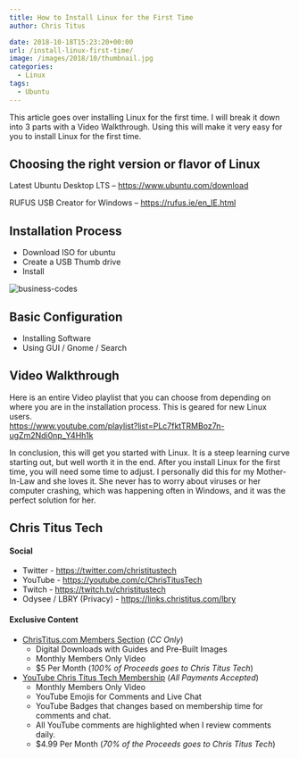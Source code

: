 ```yaml
---
title: How to Install Linux for the First Time
author: Chris Titus

date: 2018-10-18T15:23:20+00:00
url: /install-linux-first-time/
image: /images/2018/10/thumbnail.jpg
categories:
  - Linux
tags:
  - Ubuntu
---
```

This article goes over installing Linux for the first time. I will break it down into 3 parts with a Video Walkthrough. Using this will make it very easy for you to install Linux for the first time.<!--more-->

## Choosing the right version or flavor of Linux

Latest Ubuntu Desktop LTS &#8211;&nbsp;<https://www.ubuntu.com/download>
  
RUFUS USB Creator for Windows &#8211; <https://rufus.ie/en_IE.html>

## Installation Process

  * Download ISO for ubuntu
  * Create a USB Thumb drive
  * Install

![business-codes](/images/2011/11/business-code-codes-207580.jpg)

## Basic Configuration

  * Installing Software
  * Using GUI / Gnome / Search

## Video Walkthrough

Here is an entire Video playlist that you can choose from depending on where you are in the installation process. This is geared for new Linux users.  
https://www.youtube.com/playlist?list=PLc7fktTRMBoz7n-ugZm2Ndi0np_Y4Hh1k

In conclusion, this will get you started with Linux. It is a steep learning curve starting out, but well worth it in the end. After you install Linux for the first time, you will need some time to adjust. I personally did this for my Mother-In-Law and she loves it. She never has to worry about viruses or her computer crashing, which was happening often in Windows, and it was the perfect solution for her. 

## Chris Titus Tech

#### Social

- Twitter - <https://twitter.com/christitustech>
- YouTube - <https://youtube.com/c/ChrisTitusTech>
- Twitch - <https://twitch.tv/christitustech>
- Odysee / LBRY (Privacy) - <https://links.christitus.com/lbry>

#### Exclusive Content

- [ChrisTitus.com Members Section][1] (_CC Only_)
  - Digital Downloads with Guides and Pre-Built Images
  - Monthly Members Only Video
  - $5 Per Month (_100% of Proceeds goes to Chris Titus Tech_)
- [YouTube Chris Titus Tech Membership][2] (_All Payments Accepted_)
  - Monthly Members Only Video
  - YouTube Emojis for Comments and Live Chat
  - YouTube Badges that changes based on membership time for comments and chat.
  - All YouTube comments are highlighted when I review comments daily. 
  - $4.99 Per Month (_70% of the Proceeds goes to Chris Titus Tech_)

 [1]: https://portal.christitus.com
 [2]: https://links.christitus.com/join
